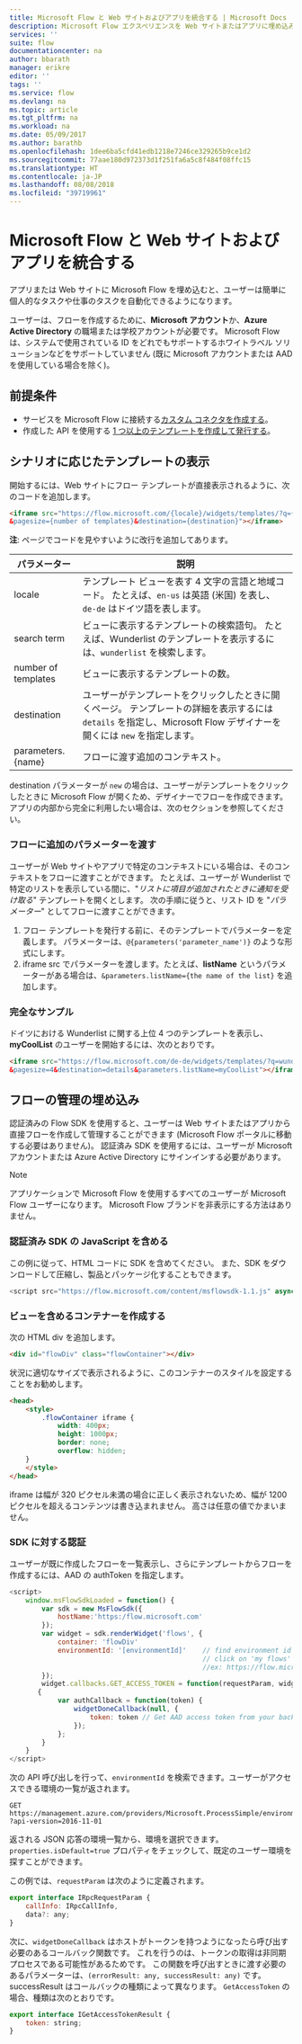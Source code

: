 ```yaml
---
title: Microsoft Flow と Web サイトおよびアプリを統合する | Microsoft Docs
description: Microsoft Flow エクスペリエンスを Web サイトまたはアプリに埋め込みます。
services: ''
suite: flow
documentationcenter: na
author: bbarath
manager: erikre
editor: ''
tags: ''
ms.service: flow
ms.devlang: na
ms.topic: article
ms.tgt_pltfrm: na
ms.workload: na
ms.date: 05/09/2017
ms.author: barathb
ms.openlocfilehash: 1dee6ba5cfd41edb1218e7246ce329265b9ce1d2
ms.sourcegitcommit: 77aae180d972373d1f251fa6a5c8f484f08ffc15
ms.translationtype: HT
ms.contentlocale: ja-JP
ms.lasthandoff: 08/08/2018
ms.locfileid: "39719961"
---
```

# <a name="integrate-microsoft-flow-with-websites-and-apps"></a>Microsoft Flow と Web サイトおよびアプリを統合する
アプリまたは Web サイトに Microsoft Flow を埋め込むと、ユーザーは簡単に個人的なタスクや仕事のタスクを自動化できるようになります。

ユーザーは、フローを作成するために、**Microsoft アカウント**か、**Azure Active Directory** の職場または学校アカウントが必要です。 Microsoft Flow は、システムで使用されている ID をどれでもサポートするホワイトラベル ソリューションなどをサポートしていません (既に Microsoft アカウントまたは AAD を使用している場合を除く)。

## <a name="prerequisites"></a>前提条件
* サービスを Microsoft Flow に接続する[カスタム コネクタを作成する](register-custom-api.md)。
* 作成した API を使用する [1 つ以上のテンプレートを作成して発行する](../publish-a-template.md)。

## <a name="show-templates-for-your-scenarios"></a>シナリオに応じたテンプレートの表示
開始するには、Web サイトにフロー テンプレートが直接表示されるように、次のコードを追加します。

```html
<iframe src="https://flow.microsoft.com/{locale}/widgets/templates/?q={search term}
&pagesize={number of templates}&destination={destination}"></iframe>
```

**注**: ページでコードを見やすいように改行を追加してあります。

| パラメーター | 説明 |
| --- | --- |
| locale |テンプレート ビューを表す 4 文字の言語と地域コード。 たとえば、`en-us` は英語 (米国) を表し、`de-de` はドイツ語を表します。 |
| search term |ビューに表示するテンプレートの検索語句。 たとえば、Wunderlist のテンプレートを表示するには、`wunderlist` を検索します。 |
| number of templates |ビューに表示するテンプレートの数。 |
| destination |ユーザーがテンプレートをクリックしたときに開くページ。 テンプレートの詳細を表示するには `details` を指定し、Microsoft Flow デザイナーを開くには `new` を指定します。 |
| parameters.{name} |フローに渡す追加のコンテキスト。 |

destination パラメーターが `new` の場合は、ユーザーがテンプレートをクリックしたときに Microsoft Flow が開くため、デザイナーでフローを作成できます。 アプリの内部から完全に利用したい場合は、次のセクションを参照してください。

### <a name="passing-additional-parameters-to-the-flow"></a>フローに追加のパラメーターを渡す
ユーザーが Web サイトやアプリで特定のコンテキストにいる場合は、そのコンテキストをフローに渡すことができます。 たとえば、ユーザーが Wunderlist で特定のリストを表示している間に、"*リストに項目が追加されたときに通知を受け取る*" テンプレートを開くとします。 次の手順に従うと、リスト ID を "*パラメーター*" としてフローに渡すことができます。

1. フロー テンプレートを発行する前に、そのテンプレートでパラメーターを定義します。 パラメーターは、`@{parameters('parameter_name')}` のような形式にします。
2. iframe src でパラメーターを渡します。たとえば、**listName** というパラメーターがある場合は、`&parameters.listName={the name of the list}` を追加します。

### <a name="full-sample"></a>完全なサンプル
ドイツにおける Wunderlist に関する上位 4 つのテンプレートを表示し、**myCoolList** のユーザーを開始するには、次のとおりです。

```html
<iframe src="https://flow.microsoft.com/de-de/widgets/templates/?q=wunderlist
&pagesize=4&destination=details&parameters.listName=myCoolList"></iframe>
```

## <a name="embed-the-management-of-flows"></a>フローの管理の埋め込み
認証済みの Flow SDK を使用すると、ユーザーは Web サイトまたはアプリから直接フローを作成して管理することができます (Microsoft Flow ポータルに移動する必要はありません)。 認証済み SDK を使用するには、ユーザーが Microsoft アカウントまたは Azure Active Directory にサインインする必要があります。

> [!NOTE]
> アプリケーションで Microsoft Flow を使用するすべてのユーザーが Microsoft Flow ユーザーになります。 Microsoft Flow ブランドを非表示にする方法はありません。
> 
> 

### <a name="include-the-javascript-for-the-authenticated-sdk"></a>認証済み SDK の JavaScript を含める
この例に従って、HTML コードに SDK を含めてください。 また、SDK をダウンロードして圧縮し、製品とパッケージ化することもできます。

```javascript
<script src="https://flow.microsoft.com/content/msflowsdk-1.1.js" async defer></script>
```

### <a name="create-a-container-to-contain-the-view"></a>ビューを含めるコンテナーを作成する
次の HTML div を追加します。

```html
<div id="flowDiv" class="flowContainer"></div>
```

状況に適切なサイズで表示されるように、このコンテナーのスタイルを設定することをお勧めします。

```html
<head>
    <style>
        .flowContainer iframe {
            width: 400px;
            height: 1000px;
            border: none;
            overflow: hidden;
    }
    </style>
</head>
```

iframe は幅が 320 ピクセル未満の場合に正しく表示されないため、幅が 1200 ピクセルを超えるコンテンツは書き込まれません。 高さは任意の値でかまいません。

### <a name="authentication-against-the-sdk"></a>SDK に対する認証
ユーザーが既に作成したフローを一覧表示し、さらにテンプレートからフローを作成するには、AAD の authToken を指定します。

```javascript
<script>
    window.msFlowSdkLoaded = function() {
        var sdk = new MsFlowSdk({
            hostName:'https:/flow.microsoft.com'
        });
        var widget = sdk.renderWidget('flows', {
            container: 'flowDiv'
            environmentId: '[environmentId]'    // find environment id from browser URL when you 
                                                // click on 'my flows'
                                                //ex: https://flow.microsoft.com/manage/environments/[environmentId]/flows
        });
        widget.callbacks.GET_ACCESS_TOKEN = function(requestParam, widgetDoneCallback)
       {
            var authCallback = function(token) {
                widgetDoneCallback(null, {
                    token: token // Get AAD access token from your backend system
                });
            };
        }
    }
</script>
```

次の API 呼び出しを行って、`environmentId` を検索できます。ユーザーがアクセスできる環境の一覧が返されます。

```http
GET https://management.azure.com/providers/Microsoft.ProcessSimple/environments
?api-version=2016-11-01 
```

返される JSON 応答の環境一覧から、環境を選択できます。 `properties.isDefault=true` プロパティをチェックして、既定のユーザー環境を探すことができます。

この例では、`requestParam` は次のように定義されます。

```javascript
export interface IRpcRequestParam {
    callInfo: IRpcCallInfo,
    data?: any;
}
```

次に、`widgetDoneCallback` はホストがトークンを持つようになったら呼び出す必要のあるコールバック関数です。 これを行うのは、トークンの取得は非同期プロセスである可能性があるためです。 この関数を呼び出すときに渡す必要のあるパラメーターは、`(errorResult: any, successResult: any)` です。 successResult はコールバックの種類によって異なります。 `GetAccessToken` の場合、種類は次のとおりです。

```javascript
export interface IGetAccessTokenResult {
    token: string;
}
```
